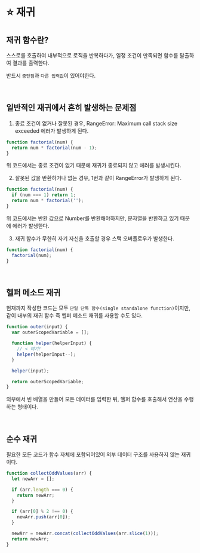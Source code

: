 # ⭐️ 재귀

## 재귀 함수란?

스스로를 호출하여 내부적으로 로직을 반복하다가, 일정 조건이 만족되면 함수를 탈출하여 결과를 출력한다.

반드시 `중단점`과 `다른 입력값`이 있어야한다.

<br />

## 일반적인 재귀에서 흔히 발생하는 문제점

1. 종료 조건이 없거나 잘못된 경우, RangeError: Maximum call stack size exceeded 에러가 발생하게 된다.

```js
function factorial(num) {
  return num * factorial(num - 1);
}
```

위 코드에서는 종료 조건이 없기 때문에 재귀가 종료되지 않고 에러를 발생시킨다.

2. 잘못된 값을 반환하거나 없는 경우, 1번과 같이 RangeError가 발생하게 된다.

```js
function factorial(num) {
  if (num === 1) return 1;
  return num * factorial('');
}
```

위 코드에서는 반환 값으로 Number를 반환해야하지만, 문자열을 반환하고 있기 때문에 에러가 발생한다.

3. 재귀 함수가 무한히 자기 자신을 호출할 경우 스택 오버플로우가 발생한다.

```js
function factorial(num) {
  factorial(num);
}
```

<br />

## 헬퍼 메소드 재귀

현재까지 작성한 코드는 모두 `단일 단독 함수(single standalone function)`이지만, 같이 내부의 재귀 함수 즉 헬퍼 메소드 재귀를 사용할 수도 있다.

```js
function outer(input) {
  var outerScopedVariable = [];

  function helper(helperInput) {
    // < 여기!
    helper(helperInput--);
  }

  helper(input);

  return outerScopedVariable;
}
```

외부에서 빈 배열을 만들어 모든 데이터를 입력한 뒤, 헬퍼 함수를 호출해서 연산을 수행하는 형태이다.

<br />

## 순수 재귀

필요한 모든 코드가 함수 자체에 포함되어있어 외부 데이터 구조를 사용하지 않는 재귀이다.

```js
function collectOddValues(arr) {
  let newArr = [];

  if (arr.length === 0) {
    return newArr;
  }

  if (arr[0] % 2 !== 0) {
    newArr.push(arr[0]);
  }

  newArr = newArr.concat(collectOddValues(arr.slice(1)));
  return newArr;
}
```
